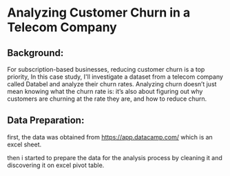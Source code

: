 # Analyzing Customer Churn in a Telecom Company

## Background:

For subscription-based businesses, reducing customer churn is a top priority, In this case study, I'll investigate a dataset from a telecom company called Databel and analyze their churn rates. Analyzing churn doesn’t just mean knowing what the churn rate is: it’s also about figuring out why customers are churning at the rate they are, and how to reduce churn.

## Data Preparation:

first, the data was obtained from https://app.datacamp.com/ which is an excel sheet.

then i started to prepare the data for the analysis process by cleaning it and discovering it on excel pivot table.


